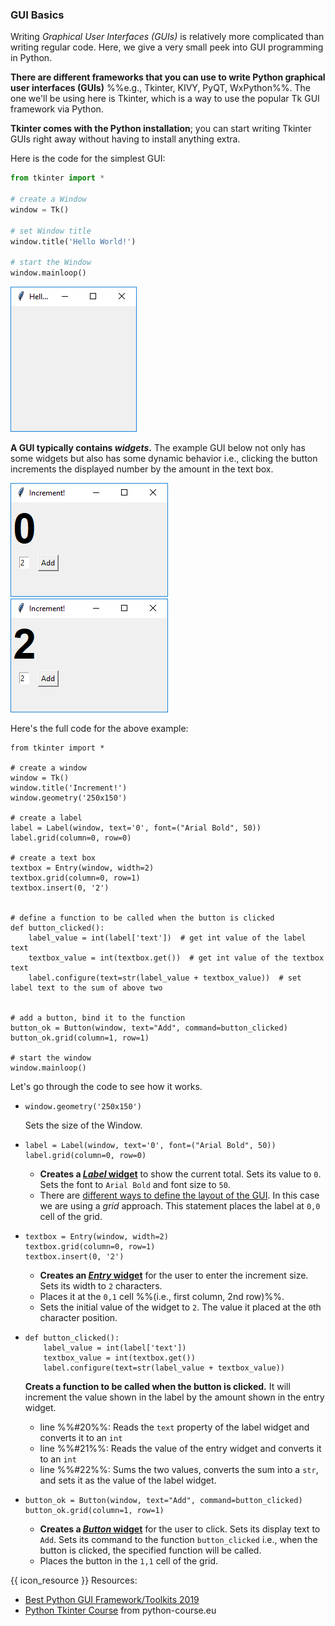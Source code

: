 ### GUI Basics

<box type="warning">

Writing _Graphical User Interfaces (GUIs)_ is relatively more complicated than writing regular code. Here, we give a very small peek into GUI programming in Python.
</box>

**There are different frameworks that you can use to write Python graphical user interfaces (GUIs)** %%e.g., Tkinter, KIVY, PyQT, WxPython%%. The one we'll be using here is Tkinter, which is a way to use the popular Tk GUI framework <tooltip content="Tk can be used via other languages too">via Python</tooltip>.

**Tkinter comes with the Python installation**; you can start writing Tkinter GUIs right away without having to install anything extra.

Here is the code for the simplest GUI:

<include src="inputOutput.md" boilerplate> 
<span id="input">

```python
from tkinter import *

# create a Window
window = Tk()

# set Window title
window.title('Hello World!')

# start the Window
window.mainloop()
```

</span>
<span id="output">

<img src="images/helloworld.png" />
</span>
</include>

<p/>

**A GUI typically contains <tooltip content="elements on a GUI such as buttons, labels, text boxes are called _widgets_">_widgets_</tooltip>.** The example GUI below not only has some widgets but also has some dynamic behavior i.e., clicking the button increments the displayed number by the amount in the text box.

<include src="inputOutput.md" boilerplate> 
<span id="input">

<img src="images/increment1.png" />
</span>
<span id="output">

<img src="images/increment2.png" />
</span>
</include>

<p/>

Here's the full code for the above example:
```python{highlight-lines="3,8,12,18,25,29"}
from tkinter import *

# create a window
window = Tk()
window.title('Increment!')
window.geometry('250x150')

# create a label
label = Label(window, text='0', font=("Arial Bold", 50))
label.grid(column=0, row=0)

# create a text box
textbox = Entry(window, width=2)
textbox.grid(column=0, row=1)
textbox.insert(0, '2')


# define a function to be called when the button is clicked
def button_clicked():
    label_value = int(label['text'])  # get int value of the label text
    textbox_value = int(textbox.get())  # get int value of the textbox text
    label.configure(text=str(label_value + textbox_value))  # set label text to the sum of above two


# add a button, bind it to the function
button_ok = Button(window, text="Add", command=button_clicked)
button_ok.grid(column=1, row=1)

# start the window
window.mainloop()
```

Let's go through the code to see how it works.

* ```python{start-from=6}
  window.geometry('250x150')
  ```
  Sets the size of the Window.<p/>

* ```python{start-from=9}
  label = Label(window, text='0', font=("Arial Bold", 50))
  label.grid(column=0, row=0)
  ```
  * **Creates a [_Label_ widget](https://www.python-course.eu/tkinter_labels.php)** to show the current total. Sets its value to `0`. Sets the font to `Arial Bold` and font size to `50`.
  * There are [different ways to define the <tooltip content="i.e., where widgets are placed">layout</tooltip> of the GUI](https://www.python-course.eu/tkinter_layout_management.php). In this case we are using a <tooltip content="It places the widgets in a 2-dimensional table, which consists of a number of rows and columns. The position of a widget is defined by a row and a column number.">_grid_ approach</tooltip>. This statement places the label at `0,0` cell of the grid.<p/>

* ```python{start-from=13}
  textbox = Entry(window, width=2)
  textbox.grid(column=0, row=1)
  textbox.insert(0, '2')
  ```
  * **Creates an [_Entry_ widget](https://www.python-course.eu/tkinter_entry_widgets.php)** for the user to enter the increment size. Sets its width to `2` characters.
  * Places it at the `0,1` cell %%(i.e., first column, 2nd row)%%.
  * Sets the initial value of the widget to `2`. The value it placed at the `0`th character position.<p/>

* ```python{start-from=19}
  def button_clicked():
      label_value = int(label['text'])
      textbox_value = int(textbox.get())
      label.configure(text=str(label_value + textbox_value))
  ```
  **Creats a function to be called when the button is clicked.** It will increment the value shown in the label by the amount shown in the entry widget.
  * line %%#20%%: Reads the `text` property of the label widget and converts it to an `int`
  * line %%#21%%: Reads the value of the entry widget and converts it to an `int`
  * line %%#22%%: Sums the two values, converts the sum into a `str`, and sets it as the value of the label widget.<p/>

* ```python{start-from=26}
  button_ok = Button(window, text="Add", command=button_clicked)
  button_ok.grid(column=1, row=1)
  ```
  * **Creates a [_Button_ widget](https://www.python-course.eu/tkinter_buttons.php)** for the user to click. Sets its display text to `Add`. Sets its command to the function `button_clicked` i.e., when the button is clicked, the specified function will be called.
  * Places the button in the `1,1` cell of the grid.

{{ icon_resource }} Resources:
* [Best Python GUI Framework/Toolkits 2019](https://techsore.com/best-python-gui/)
* [Python Tkinter Course](https://www.python-course.eu/python_tkinter.php) from python-course.eu